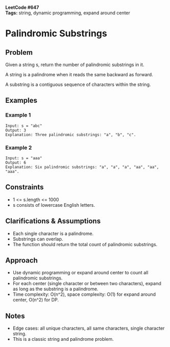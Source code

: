 **LeetCode #647**  
**Tags:** string, dynamic programming, expand around center

# Palindromic Substrings

## Problem
Given a string s, return the number of palindromic substrings in it.

A string is a palindrome when it reads the same backward as forward.

A substring is a contiguous sequence of characters within the string.

## Examples

### Example 1
```
Input: s = "abc"
Output: 3
Explanation: Three palindromic substrings: "a", "b", "c".
```

### Example 2
```
Input: s = "aaa"
Output: 6
Explanation: Six palindromic substrings: "a", "a", "a", "aa", "aa", "aaa".
```

## Constraints
- 1 <= s.length <= 1000
- s consists of lowercase English letters.

## Clarifications & Assumptions
- Each single character is a palindrome.
- Substrings can overlap.
- The function should return the total count of palindromic substrings.

## Approach
- Use dynamic programming or expand around center to count all palindromic substrings.
- For each center (single character or between two characters), expand as long as the substring is a palindrome.
- Time complexity: O(n^2), space complexity: O(1) for expand around center, O(n^2) for DP.

## Notes
- Edge cases: all unique characters, all same characters, single character string.
- This is a classic string and palindrome problem. 